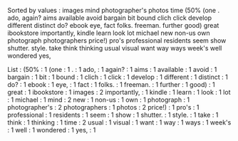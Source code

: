 Sorted by values :
images mind photographer's photos time (50% (one . ado, again? aims available avoid bargain bit bound clich click develop different distinct do? ebook eye, fact folks. freeman. further good) great ibookstore importantly, kindle learn look lot michael new non-us own photograph photographers price!) pro's professional residents seem show shutter. style. take think thinking usual visual want way ways week's well wondered yes, 

List :
(50% : 1
(one : 1
. : 1
ado, : 1
again? : 1
aims : 1
available : 1
avoid : 1
bargain : 1
bit : 1
bound : 1
clich : 1
click : 1
develop : 1
different : 1
distinct : 1
do? : 1
ebook : 1
eye, : 1
fact : 1
folks. : 1
freeman. : 1
further : 1
good) : 1
great : 1
ibookstore : 1
images : 2
importantly, : 1
kindle : 1
learn : 1
look : 1
lot : 1
michael : 1
mind : 2
new : 1
non-us : 1
own : 1
photograph : 1
photographer's : 2
photographers : 1
photos : 2
price!) : 1
pro's : 1
professional : 1
residents : 1
seem : 1
show : 1
shutter. : 1
style. : 1
take : 1
think : 1
thinking : 1
time : 2
usual : 1
visual : 1
want : 1
way : 1
ways : 1
week's : 1
well : 1
wondered : 1
yes, : 1
